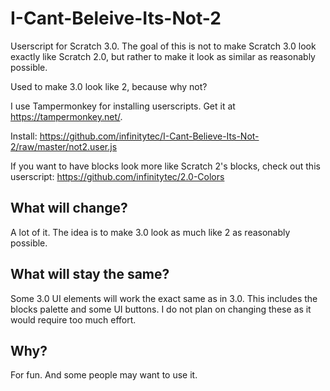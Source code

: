 # I-Cant-Beleive-Its-Not-2
Userscript for Scratch 3.0. The goal of this is not to make Scratch 3.0 look exactly like Scratch 2.0, but rather to make it look as similar as reasonably possible.

Used to make 3.0 look like 2, because why not?

I use Tampermonkey for installing userscripts. Get it at <https://tampermonkey.net/>.

Install: <https://github.com/infinitytec/I-Cant-Believe-Its-Not-2/raw/master/not2.user.js>

If you want to have blocks look more like Scratch 2's blocks, check out this userscript: <https://github.com/infinitytec/2.0-Colors>
## What will change?
A lot of it. The idea is to make 3.0 look as much like 2 as reasonably possible.
## What will stay the same?
Some 3.0 UI elements will work the exact same as in 3.0.
This includes the blocks palette and some UI buttons. I do not plan on changing these as it would require too much effort.
## Why?
For fun. And some people may want to use it.

